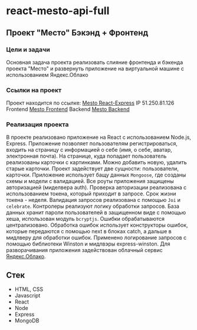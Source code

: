 # react-mesto-api-full
## Проект "Место" Бэкэнд + Фронтенд  

### Цели и задачи  
  
Основная задача проекта реализовать слияние фронтенда и бэкенда проекта "Место" и развернуть приложение на виртуальной машине с использованием Яндекс.Облако  

### Ссылки на проект  
Проект находится по ссылке: [Mesto React-Express](https://kotova.mesto.nomoredomains.sbs/)
IP 51.250.81.126
Frontend [Mesto Frontend](https://kotova.mesto.nomoredomains.sbs/)
Backend [Mesto Backend](https://api.kotova.mesto.nomoredomains.sbs/)
  
### Реализация проекта  
  
В проекте реализовано приложение на React с использованием Node.js, Express. Приложение позволяет пользователям регистрироваться, входить на страницу с информацией о себе (имя, о себе, аватар, электронная почта). На странице, куда попадает пользователь реализованы карточки с картинками. Можно добавить новую, удалить старые карточки. Проект задействует две сущности: пользователи, карточки. Приложение использует бащу данных `Mongoose`, где созданы схемы и модели с валидацией. Все роуты приложения защищены авторизацией (миделвера auth). Проверка авторизации реализована с использованием токена, который приходит в запросе. Срок жизни токена - неделя.
Валидация запросов реализована с помощью `Joi` и `celebrate`. Контролеры реализуют логику обработки запросов.
База данных хранит пароли пользователей в защищенном виде с помощью хеша, использован модуль `bcryptjs`.
Ошибки обрабатываются централизовано. Обработка ошибок использует конструкторы ошибок, которые передаются с помощью next в блоках catch, а дальше в мидлверу для обработки ошибок.
Применено логирование запросов с помощью библиотеки Winston и мидлвэры express-winston.
Для разворачивания приложения задействован облачный сервис [Яндекс.Облако](https://cloud.yandex.ru/).
  
## Стек

- HTML, CSS
- Javascript
- React
- Node
- Express
- MongoDB
